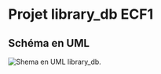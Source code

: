 # Projet library_db ECF1


## Schéma en UML

![Shema en UML library_db.](/image/projet-biblioth%C3%A8que-esf(1).png)